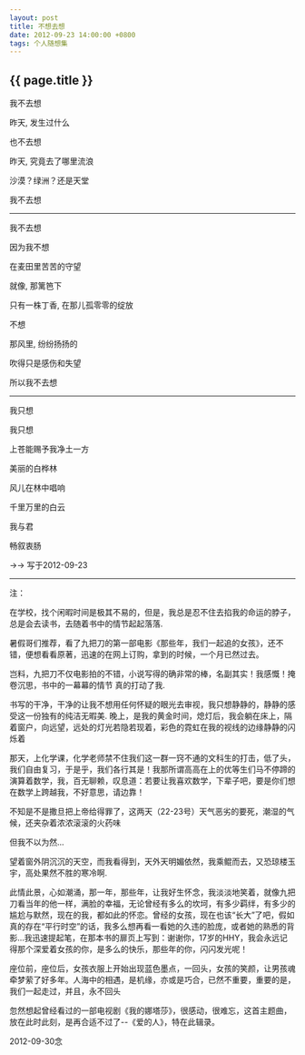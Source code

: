 ```yaml
---
layout: post
title: 不想去想
date: 2012-09-23 14:00:00 +0800
tags: 个人随想集
--- 
```


<h2>{{ page.title }}</h2>

我不去想

昨天, 发生过什么

也不去想

昨天, 究竟去了哪里流浪

沙漠？绿洲？还是天堂

我不去想

-------

我不去想

因为我不想

在麦田里苦苦的守望

就像, 那篱笆下

只有一株丁香, 在那儿孤零零的绽放

不想

那风里, 纷纷扬扬的

吹得只是感伤和失望

所以我不去想

-------

我只想

我只想

上苍能赐予我净土一方

美丽的白桦林

风儿在林中唱响

千里万里的白云
 
我与君

畅叙衷肠

->-> 写于2012-09-23

-------

注：

在学校，找个闲暇时间是极其不易的，但是，我总是忍不住去掐我的命运的脖子，总是会去读书，去随着书中的情节起起落落.

暑假哥们推荐，看了九把刀的第一部电影《那些年，我们一起追的女孩》，还不错，便想看看原著，迅速的在网上订购，拿到的时候，一个月已然过去。

岂料，九把刀不仅电影拍的不错，小说写得的确非常的棒，名副其实！我感慨！掩卷沉思，书中的一幕幕的情节 真的打动了我.

书写的干净，干净的让我不想用任何怀疑的眼光去审视，我只想静静的，静静的感受这一份独有的纯洁无暇美. 晚上，是我的黄金时间，熄灯后，我会躺在床上，隔着窗户，向远望，远处的灯光若隐若现着，彩色的霓虹在我的视线的边缘静静的闪烁着

那天，上化学课，化学老师禁不住我们这一群一窍不通的文科生的打击，低了头，我们自由复习，于是乎，我们各行其是！我那所谓高高在上的优等生们马不停蹄的演算着数学，我，百无聊赖，叹息道：若要让我喜欢数学，下辈子吧，要是你们想在数学上跨越我，不好意思，请边靠！

不知是不是撒旦把上帝给得罪了，这两天（22-23号）天气恶劣的要死，潮湿的气候，还夹杂着浓浓滚滚的火药味

但我不以为然...

望着窗外阴沉沉的天空，而我看得到，天外天明媚依然，我乘鲲而去，又恐琼楼玉宇，高处果然不胜的寒冷啊.
   
此情此景，心如潮涌，那一年，那些年，让我好生怀念，我淡淡地笑着，就像九把刀看当年的他一样，满脸的幸福，无论曾经有多么的坎坷，有多少羁绊，有多少的尴尬与默然，现在的我，都如此的怀恋。曾经的女孩，现在也该“长大”了吧，假如真的存在“平行时空”的话，我多么想再看一看她的久违的脸庞，或者她的熟悉的背影...我迅速提起笔，在那本书的扉页上写到：谢谢你，17岁的HHY，我会永远记得那个深爱着女孩的你，是多么的快乐，那些年的你，闪闪发光呢！

座位前，座位后，女孩衣服上开始出现蓝色墨点，一回头，女孩的笑颜，让男孩魂牵梦萦了好多年。人海中的相遇，是机缘，亦或是巧合，已然不重要，重要的是，我们一起走过，并且，永不回头 

忽然想起曾经看过的一部电视剧《我的娜塔莎》，很感动，很难忘，这首主题曲，放在此时此刻，是再合适不过了--《爱的人》，特在此辑录。

2012-09-30念
